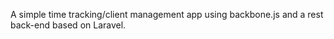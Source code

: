 A simple time tracking/client management app using backbone.js and a rest back-end based on Laravel.
